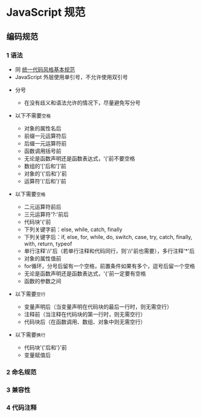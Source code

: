 # JavaScript 规范

## 编码规范

### 1 语法

- 同 [统一代码风格基本规范](./README.md#统一代码风格基本规范)
- JavaScript 外层使用单引号，不允许使用双引号

* 分号
    - 在没有歧义和语法允许的情况下，尽量避免写分号

* 以下不需要`空格`
    - 对象的属性名后
    - 前缀一元运算符后
    - 后缀一元运算符前
    - 函数调用括号前
    - 无论是函数声明还是函数表达式，'('前不要空格
    - 数组的'['后和']'前
    - 对象的'{'后和'}'前
    - 运算符'('后和')'前


* 以下需要`空格`
    - 二元运算符前后
    - 三元运算符'?:'前后
    - 代码块'{'前
    - 下列关键字前：else, while, catch, finally
    - 下列关键字后：if, else, for, while, do, switch, case, try, catch, finally, with, return, typeof
    - 单行注释'//'后（若单行注释和代码同行，则'//'前也需要），多行注释'*'后
    - 对象的属性值前
    - for循环，分号后留有一个空格，前置条件如果有多个，逗号后留一个空格
    - 无论是函数声明还是函数表达式，'{'前一定要有空格
    - 函数的参数之间

* 以下需要`空行`
    - 变量声明后（当变量声明在代码块的最后一行时，则无需空行）
    - 注释前（当注释在代码块的第一行时，则无需空行）
    - 代码块后（在函数调用、数组、对象中则无需空行）

* 以下需要`换行`
    - 代码块'{'后和'}'前
    - 变量赋值后

### 2 命名规范


### 3 兼容性

### 4 代码注释